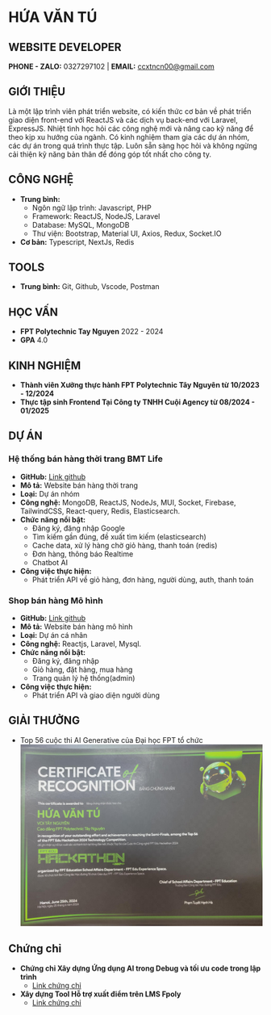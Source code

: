 # HỨA VĂN TÚ
## WEBSITE DEVELOPER

**PHONE - ZALO:** 0327297102 | **EMAIL:** ccxtncn00@gmail.com

## GIỚI THIỆU

Là một lập trình viên phát triển website, có kiến thức cơ bản về phát triển giao diện front-end với ReactJS và các dịch vụ back-end với Laravel, ExpressJS. Nhiệt tình học hỏi các công nghệ mới và nâng cao kỹ năng để theo kịp xu hướng của ngành. Có kinh nghiệm tham gia các dự án nhóm, các dự án trong quá trình thực tập. Luôn sẵn sàng học hỏi và không ngừng cải thiện kỹ năng bản thân để đóng góp tốt nhất cho công ty.

## CÔNG NGHỆ
- **Trung bình:**
  - Ngôn ngữ lập trình: Javascript, PHP
  - Framework: ReactJS, NodeJS, Laravel
  - Database: MySQL, MongoDB
  - Thư viện: Bootstrap, Material UI, Axios, Redux, Socket.IO
- **Cơ bản:** Typescript, NextJs, Redis
## TOOLS
- **Trung bình:** Git, Github, Vscode, Postman
## HỌC VẤN
- **FPT Polytechnic Tay Nguyen**
2022 - 2024
- **GPA**
4.0
## KINH NGHIỆM
- **Thành viên Xưởng thực hành FPT Polytechnic Tây Nguyên từ 10/2023 - 12/2024**
- **Thực tập sinh Frontend Tại Công ty TNHH Cuội Agency từ 08/2024 - 01/2025**
## DỰ ÁN
### Hệ thống bán hàng thời trang BMT Life
- **GitHub:** [Link github](https://github.com/hptprobook/datn)
- **Mô tả:** Website bán hàng thời trang
- **Loại:** Dự án nhóm
- **Công nghệ:** MongoDB, ReactJS, NodeJs, MUI, Socket, Firebase, TailwindCSS, React-query, Redis, Elasticsearch.
- **Chức năng nổi bật:**
  - Đăng ký, đăng nhập Google
  - Tìm kiếm gần đúng, đề xuất tìm kiếm (elasticsearch)
  - Cache data, xử lý hàng chờ giỏ hàng, thanh toán (redis)
  - Đơn hàng, thông báo Realtime
  - Chatbot AI
- **Công việc thực hiện:**
  - Phát triển API về giỏ hàng, đơn hàng, người dùng, auth, thanh toán
### Shop bán hàng Mô hình
- **GitHub:** [Link github](https://github.com/ccxtncntus/wibustore)
- **Mô tả:** Website bán hàng mô hình
- **Loại:** Dự án cá nhân
- **Công nghệ:** Reactjs, Laravel, Mysql.
- **Chức năng nổi bật:**
  - Đăng ký, đăng nhập
  - Giỏ hàng, đặt hàng, mua hàng
  - Trang quản lý hệ thống(admin)
- **Công việc thực hiện:**
  - Phát triển API và giao diện người dùng
## GIẢI THƯỞNG
- Top 56 cuộc thi AI Generative của Đại học FPT tổ chức
![Alt text](https://github.com/ccxtncntus/ccxtncntus/blob/main/hackathon.jpg)
## Chứng chỉ
- **Chứng chỉ Xây dựng Ứng dụng AI trong Debug và tối ưu code trong lập trình**
  - [Link chứng chỉ](https://canvato.net/sl/tgZQ9)
- **Xây dựng Tool Hỗ trợ xuất điểm trên LMS Fpoly**
  - [Link chứng chỉ](https://canvato.net/sl/gG4Ry)
